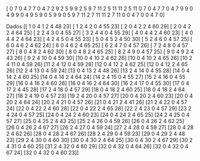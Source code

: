 [ 0  7  0  4  7  7  0  4  7  2  9  2  5  9  9  2  5  9  7 11  2  5 11 11  2  5 11  0  7  0  4  7  7  0  4  7  9  9  0  4  9  9  0  4  9  5  9  0  5  9  9  0  5  9  7 11  2  7 11 11  2  7 11  0  0  4  7  0  0  4  7  0]

Dados 
[[ 1  0  4  1  2  4 48 23]
 [ 1  2  4  2  0  4 55 23]
 [ 2  0  4  2  2  4 60 29]
 [ 2  0  4  2  2  4 64 25]
 [ 2  2  4  3  0  4 55 27]
 [ 3  2  4  4  0  4 55 29]
 [ 4  0  4  4  2  4 60 23]
 [ 4  0  4  4  2  4 64 23]
 [ 4  2  4  5  0  4 55 23]
 [ 5  0  4  5  2  4 50 30]
 [ 5  2  4  6  0  4 57 25]
 [ 6  0  4  6  2  4 62 24]
 [ 6  0  4  6  2  4 65 25]
 [ 6  2  4  7  0  4 57 26]
 [ 7  2  4  8  0  4 57 27]
 [ 8  0  4  8  2  4 62 30]
 [ 8  0  4  8  2  4 65 25]
 [ 8  2  4  9  0  4 57 25]
 [ 9  0  4  9  2  4 43 26]
 [ 9  2  4 10  0  4 59 30]
 [10  0  4 10  2  4 62 26]
 [10  0  4 10  2  4 65 26]
 [10  2  4 11  0  4 59 26]
 [11  2  4 12  0  4 59 28]
 [12  0  4 12  2  4 62 25]
 [12  0  4 12  2  4 65 26]
 [12  2  4 13  0  4 59 24]
 [13  0  4 13  2  4 48 26]
 [13  2  4 14  0  4 55 28]
 [14  0  4 14  2  4 60 25]
 [14  0  4 14  2  4 64 24]
 [14  2  4 15  0  4 55 27]
 [15  2  4 16  0  4 55 29]
 [16  0  4 16  2  4 60 26]
 [16  0  4 16  2  4 64 30]
 [16  2  4 17  0  4 55 30]
 [17  0  4 17  2  4 45 28]
 [17  2  4 18  0  4 57 29]
 [18  0  4 18  2  4 60 25]
 [18  0  4 18  2  4 64 27]
 [18  2  4 19  0  4 57 23]
 [19  2  4 20  0  4 57 27]
 [20  0  4 20  2  4 60 23]
 [20  0  4 20  2  4 64 24]
 [20  2  4 21  0  4 57 26]
 [21  0  4 21  2  4 41 26]
 [21  2  4 22  0  4 57 24]
 [22  0  4 22  2  4 60 28]
 [22  0  4 22  2  4 65 28]
 [22  2  4 23  0  4 57 29]
 [23  2  4 24  0  4 57 25]
 [24  0  4 24  2  4 60 23]
 [24  0  4 24  2  4 65 25]
 [24  2  4 25  0  4 57 27]
 [25  0  4 25  2  4 43 25]
 [25  2  4 26  0  4 59 26]
 [26  0  4 26  2  4 62 25]
 [26  0  4 26  2  4 67 27]
 [26  2  4 27  0  4 59 24]
 [27  2  4 28  0  4 59 27]
 [28  0  4 28  2  4 62 26]
 [28  0  4 28  2  4 67 26]
 [28  2  4 29  0  4 59 23]
 [29  0  4 29  2  4 48 23]
 [29  2  4 30  0  4 60 30]
 [30  0  4 30  2  4 64 25]
 [30  0  4 30  2  4 67 29]
 [30  2  4 31  0  4 60 25]
 [31  2  4 32  0  4 60 29]
 [32  0  4 32  0  4 64 26]
 [32  0  4 32  0  4 67 24]
 [32  0  4 32  0  4 60 23]]